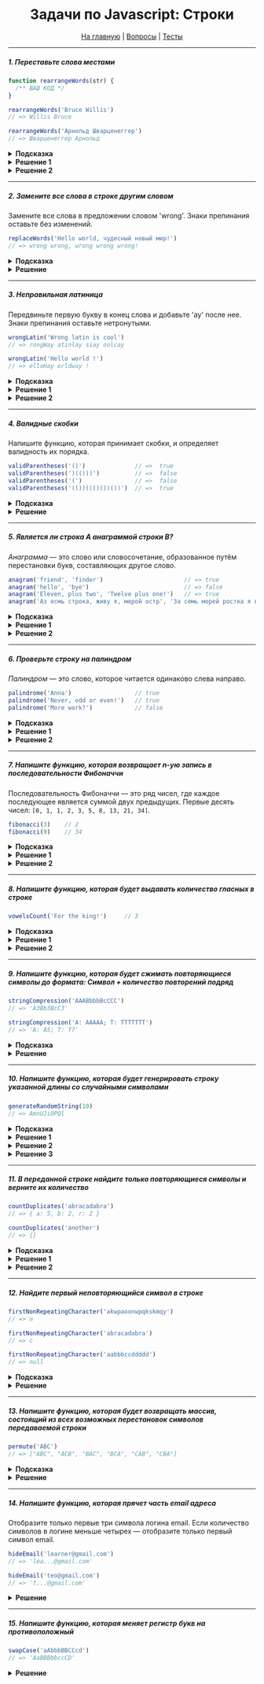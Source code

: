 <div align="center">

<h1>Задачи по Javascript: Строки</h1>

<a href="https://github.com/dollaween/javascript-tasks">На главную</a> | <a href="https://github.com/dollaween/javascript-questions">Вопросы</a> | <a href="https://github.com/dollaween/javascript-tests">Тесты</a>

</div>

---

##### 1. Переставьте слова местами
```javascript
function rearrangeWords(str) {
  /** ВАШ КОД */
}

rearrangeWords('Bruce Willis')
// => Willis Bruce

rearrangeWords('Арнольд Шварценеггер')
// => Шварценеггер Арнольд
```

<details><summary><b>Подсказка</b></summary>
<p>

Используйте такие методы массива, как `split`, `join`, `reverse`. Либо воспользуйтесь регулряными выражениями и методом `replace`.
</p>

</details>

<details><summary><b>Решение 1</b></summary>
<p>

```javascript
function rearrangeWords(str) {
  return str.split(' ').reverse().join(' ')
}
```

</p>
</details>

<details><summary><b>Решение 2</b></summary>
<p>

```javascript
function rearrangeWords(str) {
  return str.replace(/([\wА-я]+) ([\wА-я]+)/, '$2 $1')
}
```

</p>
</details>

---

##### 2. Замените все слова в строке другим словом
Замените все слова в предложении словом 'wrong'. Знаки препинания оставьте без изменений.

```javascript
replaceWords('Hello world, чудесный новый мир!')
// => wrong wrong, wrong wrong wrong!
```

<details><summary><b>Подсказка</b></summary>
<p>

С помощью регулярного выражения достаньте все слова и при помощи метода `replace` замените их на `wrong`.
</p>

</details>

<details><summary><b>Решение</b></summary>
<p>

```javascript
function replaceWords(str) {
  // Достаем слова целиком
  const regExp = /(\w+|[А-Яа-я]+)/g
  const res = str.replace(regExp, 'wrong')
}
```

</p>
</details>

---


##### 3. Неправильная латиница
Передвиньте первую букву в конец слова и добавьте 'ay' после нее. Знаки препинания оставьте нетронутыми.

```javascript
wrongLatin('Wrong latin is cool')
// => rongWay atinlay siay oolcay

wrongLatin('Hello world !')
// => elloHay orldway !
```

<details><summary><b>Подсказка</b></summary>
<p>

Воспользуйтесь регулярными выражениями и методом `replace`.

</p>
</details>

<details><summary><b>Решение 1</b></summary>
<p>

```javascript
function wrongLatin(str){
  return str.replace(/(\w)(\w*)(\s|$)/g, "\$2\$1ay\$3")
}
```

</p>
</details>

<details><summary><b>Решение 2</b></summary>
<p>

```javascript
function wrongLatin(str) {
  return str.replace(/\w+/g, (w) => {
    return w.slice(1) + w[0] + 'ay'
  })
}
```

</p>
</details>

---

##### 4. Валидные скобки
Напишите функцию, которая принимает скобки, и определяет валидность их порядка.

```javascript
validParentheses('()')              // =>  true
validParentheses(')(()))')          // =>  false
validParentheses('(')               // =>  false
validParentheses('(())((()())())')  // =>  true
```

<details><summary><b>Подсказка</b></summary>
<p>

Создайте счетчик от нуля. С помощью цикла пройдитесь по каждому символу строки и добавляйте +1 (для скобки `'('`) или -1 (для скобки `')'`). Если счетчик хоть раз стал отрицательным — возвращайте `false`. Если после перебора всей строки значение не равно нулю — возвращайте `false`.

</p>
</details>

<details><summary><b>Решение</b></summary>
<p>

```javascript
function validParentheses(parens){
  let n = 0

  for (let i = 0; i < parens.length; i++) {
    parens[i] === '(' ? n++ : n--
    if (n < 0) return false
  }

  return n === 0
}
```

</p>
</details>

---

##### 5. Является ли строка A анаграммой строки B?
*Анаграмма* — это слово или словосочетание, образованное путём перестановки букв, составляющих другое слово.

```javascript
anagram('friend', 'finder')                       // => true
anagram('hello', 'bye')                           // => false
anagram('Eleven, plus two', 'Twelve plus one!')   // => true
anagram('Аз есмь строка, живу я, мерой остр', 'За семь морей ростка я вижу рост')   // => true
```

<details><summary><b>Подсказка</b></summary>
<p>
Удалите из строки все лишние символы, приведите к единому регистру. Отсортируйте строку по алфавиту. Сделайте то же самое со второй строкой и сравните их.
</p>
</details>

<details><summary><b>Решение 1</b></summary>
<p>

```javascript
function cleanString(str) {
  return str
    .replace(/[^\wА-я]/g, '')
    .toLowerCase()
    .split('')
    .sort()
    .join('')
}

function anagram(strA, strB) {
  return cleanString(strA) === cleanString(strB)
}
```

</p>
</details>

<details><summary><b>Решение 2</b></summary>
<p>

```javascript
function buildCharObj(str) {
  const charObj = {}
  str = str.replace(/[^\wА-я+]/g, '').toLowerCase()
  for (let char of str) {
    charObj[char] = charObj[char] + 1 || 1
  }
  return charObj
}

function anagram(strA, strB) {
  const aCharObj = buildCharObj(strA)
  const bCharObj = buildCharObj(strB)

  if (Object.keys(aCharObj).length !== Object.keys(bCharObj).length) {
    return false
  }

  for (let char in aCharObj) {
    if (aCharObj[char] !== bCharObj[char]) {
      return false
    }
  }

  return true
}
```

</p>
</details>

---

##### 6. Проверьте строку на палиндром
*Палиндром* — это слово, которое читается одинаково слева направо.

```javascript
palindrome('Anna')                  // true
palindrome('Never, odd or even!')   // true
palindrome('More work?')            // false
```

<details><summary><b>Подсказка</b></summary>
<p>
Удалите из строки все лишние символы, приведите слова к единому регистру. Сравните получившуюся строку с ней же, но в обратном порядке.
</p>
</details>

<details><summary><b>Решение 1</b></summary>
<p>

```javascript
function palindrome(str) {
  str = str.replace(/[\W]/g, '').toLowerCase()
  return str === str.split('').reverse().join('')
}
```

</p>
</details>

<details><summary><b>Решение 2</b></summary>
<p>

```javascript
function palindrome(str) {
  str = str.replace(/[\W]/g, '').toLowerCase()
  const length = str.length
  for (let i = 0; i <= length / 2; i++) {
    if (str[i] !== str[length - 1 - i]) {
      return false
    }
  }
  return true
}
```

</p>
</details>

---

##### 7. Напишите функцию, которая возвращает n-ую запись в последовательности Фибоначчи

Последовательность Фибоначчи — это ряд чисел, где каждое последующее является суммой двух предыдущих. Первые десять чисел: `[0, 1, 1, 2, 3, 5, 8, 13, 21, 34]`.

```javascript
fibonacci(3)    // 2
fibonacci(9)    // 34
```

<details><summary><b>Подсказка</b></summary>
<p>

Создайте массив состоящий из первых двух чисел последовательности Фибоначчи. При помощи цикла от 2 до N (нужное значение) в каждой итерации добавляйте в конец массива число, равное сумме двух последних чисел массива.

</p>
</details>

<details><summary><b>Решение 1</b></summary>
<p>

```javascript
function fibonacci(num) {
  const result = [0, 1]

  for (let i = 2; i <= num; i++) {
    result.push(result[i - 1] + result[i - 2])
  }

  return result[num]
}
```

</p>
</details>

<details><summary><b>Решение 2</b></summary>
<p>

Работает очень медленно:

```javascript
function fibonacci(num) {
  if (num < 2) {
    return num
  }
  return fibonacci(num - 1) + fibonacci(num - 2)
}
```

</p>
</details>

---

##### 8. Напишите функцию, которая будет выдавать количество гласных в строке

```javascript
vowelsCount('For the king!')     // 3
```

<details><summary><b>Подсказка</b></summary>
<p>

Вариант 1: Создайте массив с гласными и счетчик от нуля. С помощью цикла, пройдитесь по всем символам строки. Если символ совпадает с одним из массива с гласными — добавляйте счетчику +1.

Вариант 2: Воспользуйтесь регулярным выражением и методом `match`.

</p>
</details>

<details><summary><b>Решение 1</b></summary>
<p>

```javascript
function findVowels(str) {
  let count = 0
  const vowels = ['a', 'e', 'i', 'o', 'u']

  for (let char of str.toLowerCase()) {
    if (vowels.includes(char)) {
      count++;
    }
  }

  return count
}
```

</p>
</details>

<details><summary><b>Решение 2</b></summary>
<p>

```javascript
function findVowels(str) {
  return str.match(/[aeiou]/gi).length || 0
}
```

</p>
</details>

---

##### 9. Напишите функцию, которая будет сжимать повторяющиеся символы до формата: Символ + количество повторений подряд

```javascript
stringCompression('AAABbbbBcCCC')
// => 'A3Bb3BcC3'

stringCompression('A: AAAAA; T: TTTTTTT')
// => 'A: A5; T: T7'
```

<details><summary><b>Подсказка</b></summary>
<p>

С помощью регулярного выражения найдите в строке символы, повторяющиеся два или более раз. Воспользуйтесь методом `replace`, чтобы заменить найденные символы.

</p>
</details>

<details><summary><b>Решение</b></summary>
<p>

```javascript
function stringCompression() {
  const regexp = /(.)\1+/g
  return str.replace(regexp, (letters, letter) => letter + letters.length)
}
```

</p>
</details>

---

##### 10. Напишите функцию, которая будет генерировать строку указанной длины со случайными символами

```javascript
generateRandomString(10)
// => AmnUJiOPQl
```

<details><summary><b>Подсказка</b></summary>
<p>

Составьте список нужных символов. Для генерации случайного символа из списка воспользуйтесь методами `charAt`, `Math.floor` и `Math.random`.

</p>
</details>

<details><summary><b>Решение 1</b></summary>
<p>

```javascript
function generateRandomString(length) {
  let result = ''
  let characters = 'ABCDEFGHIJKLMNOPQRSTUVWXYZabcdefghijklmnopqrstuvwxyz0123456789'
  let charactersLength = characters.length

  for (let i = 0; i < length; i++) {
    result += characters.charAt(Math.floor(Math.random() * charactersLength))
  }

  return result
}
```

</p>
</details>

<details><summary><b>Решение 2</b></summary>
<p>

```javascript
function dec2hex (dec) {
  return dec.toString(16).padStart(2, "0")
}

function generateRandomString(length){
  let arr = new Uint8Array((length || 40) / 2)
  window.crypto.getRandomValues(arr)
  return Array.from(arr, dec2hex).join('')
}
```

</p>
</details>

<details><summary><b>Решение 3</b></summary>
<p>

Решение для строк в которых содержится не более 11 символов.
```javascript
function generateRandomString(length){
  return Math.random().toString(36).substr(2, length)
}
```

</p>
</details>

---

##### 11. В переданной строке найдите только повторяющиеся символы и верните их количество

```javascript
countDuplicates('abracadabra')
// => { a: 5, b: 2, r: 2 }

countDuplicates('another')
// => {}
```

<details><summary><b>Подсказка</b></summary>
<p>

Создайте пустой объект. Пройдитесь по каждому символу строки: если в объекте не содержится итерируемого символа — добавьте его со значением 1, иначе увеличьте количество на единицу.

</p>
</details>

<details><summary><b>Решение 1</b></summary>
<p>

```javascript
function countDuplicates() {
  let obj = {}

  for (let i = 0; i < str.length; i++) {
    obj[str[i]] = Object.keys(obj).includes(str[i])
      ? obj[str[i]] + 1
      : 1
  }

  for (key in obj) {
    if (obj.hasOwnProperty(key) && obj[key] === 1) {
      delete obj[key]
    }
  }

  return obj
}
```

</p>
</details>

<details><summary><b>Решение 2</b></summary>
<p>

```javascript
function countDuplicates() {
  let result = {}

  let arr = str
    .toLowerCase()
    .split('')
    .sort()
    .join('')
    .match(/(.)\1+/g)

  arr && arr.forEach(element => {
    result[element[0]] = element.length
  });

  return result
}
```

</p>
</details>

---

##### 12. Найдите первый неповторяющийся символ в строке

```javascript
firstNonRepeatingCharacter('akwpaoonwpqkskmqy')
// => n

firstNonRepeatingCharacter('abracadabra')
// => c

firstNonRepeatingCharacter('aabbbccddddd')
// => null
```

<details><summary><b>Подсказка</b></summary>
<p>

Попробуйте использовать метод `str.indexOf()`.

</p>
</details>

<details><summary><b>Решение</b></summary>
<p>

`str.indexOf()` возвращает индекс первого вхождения указанного значения в строке или `-1`, если значение не найдено. Проверяем вхождение значения, начиная от следующего (`i + 1`) — если не найдено, то значит символ уникален.
```javascript
function firstNonRepeatingCharacter(str) {
  for (let i = 0; i < str.length; i++) {
    let char = str[i]
    if (str.indexOf(char) === i && str.indexOf(char, i + 1) === -1) {
      return char
    }
  }

  return null
}
```

</p>
</details>

---

##### 13. Напишите функцию, которая будет возвращать массив, состоящий из всех возможных перестановок символов передаваемой строки

```javascript
permute('ABC')
// => ["ABC", "ACB", "BAC", "BCA", "CAB", "CBA"]
```

<details><summary><b>Подсказка</b></summary>
<p>

Используйте рекурсию: передавайте в рекурсию каждый раз всё более и более обрезанную версию строки, соединяя на выходе текущий символ с результатами перестановок из рекурсии.

</p>
</details>

<details><summary><b>Решение</b></summary>
<p>

```javascript
function permute() {
  if (str.length < 2) return str

  // Массив будет хранить наши перестановки
  let permutations = []

  for (let i = 0; i < str.length; i++) {
    let char = str[i]

    // Не итерируем текущий символ
    if (str.indexOf(char) !== i)
      continue

    // Обрезаем строку
    let remainingString = str.slice(0, i) + str.slice(i + 1, str.length)

    // Объединяем результат рекурсии с текущим символом
    for (let subPermutation of second(remainingString))
      permutations.push(char + subPermutation)
  }

  return permutations
}
```

</p>
</details>

---

##### 14. Напишите функцию, которая прячет часть email адреса
Отобразите только первые три символа логина email. Если количество символов в логине меньше четырех — отобразите только первый символ email.

```javascript
hideEmail('learner@gmail.com')
// => 'lea...@gmail.com'

hideEmail('teo@gmail.com')
// => 't...@gmail.com'
```

<details><summary><b>Решение</b></summary>
<p>

```javascript
function hideEmail(str) {
  const parts = str.split('@')
  return parts[0].slice(0, parts[0].length < 4 ? 1 : 3) + '...@' + parts[1]
}
```

</p>
</details>

---

##### 15. Напишите функцию, которая меняет регистр букв на противоположный

```javascript
swapCase('aAbbbBBCCcd')
// => 'AaBBBbbccCD'
```

<details><summary><b>Решение</b></summary>
<p>

```javascript
function swapCase(str) {
  return str.replace(/([a-z]+)|([A-Z]+)/g, function(match, char) {
    return char ? match.toUpperCase() : match.toLowerCase()
  })
}
```

</p>
</details>
